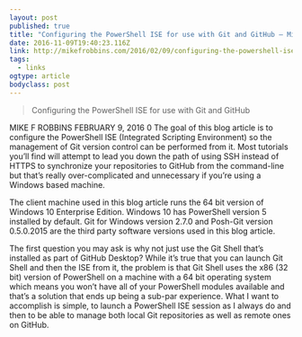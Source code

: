 ```yaml
---
layout: post 
published: true 
title: "Configuring the PowerShell ISE for use with Git and GitHub – Mike F Robbins" 
date: 2016-11-09T19:40:23.116Z 
link: http://mikefrobbins.com/2016/02/09/configuring-the-powershell-ise-for-use-with-git-and-github/ 
tags:
  - links
ogtype: article 
bodyclass: post 
---
```


> Configuring the PowerShell ISE for use with Git and GitHub

MIKE F ROBBINS FEBRUARY 9, 2016 0
The goal of this blog article is to configure the PowerShell ISE (Integrated Scripting Environment) so the management of Git version control can be performed from it. Most tutorials you’ll find will attempt to lead you down the path of using SSH instead of HTTPS to synchronize your repositories to GitHub from the command-line but that’s really over-complicated and unnecessary if you’re using a Windows based machine.

The client machine used in this blog article runs the 64 bit version of Windows 10 Enterprise Edition. Windows 10 has PowerShell version 5 installed by default. Git for Windows version 2.7.0 and Posh-Git version 0.5.0.2015 are the third party software versions used in this blog article.

The first question you may ask is why not just use the Git Shell that’s installed as part of GitHub Desktop? While it’s true that you can launch Git Shell and then the ISE from it, the problem is that Git Shell uses the x86 (32 bit) version of PowerShell on a machine with a 64 bit operating system which means you won’t have all of your PowerShell modules available and that’s a solution that ends up being a sub-par experience. What I want to accomplish is simple, to launch a PowerShell ISE session as I always do and then to be able to manage both local Git repositories as well as remote ones on GitHub.

